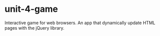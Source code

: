 # unit-4-game
Interactive game for web browsers. An app that dynamically update HTML pages with the jQuery library.
